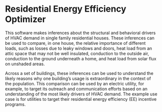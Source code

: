 # Residential Energy Efficiency Optimizer

This software makes inferences about the structural and behavioral drivers of
HVAC demand in single family residential houses.  These inferences can be used to compare, in one house, the relative
importance of different loads, such as losses due to leaky windows and doors, heat load from an attic space that may not be well insulated, conduction to the outside air, conduction to the ground underneath a home, and heat load from solar flux on unshaded areas. 

Across a set of buildings, these inferences can be used to understand the
likely reasons why one building’s usage is extraordinary in the context of the population. This comparison
can be used by an electric utility, for example, to target its outreach and communication efforts based on
an understanding of the most likely drivers of HVAC demand. The example use case is for utilities to
target their residential energy efficiency (EE) incentive programs.
